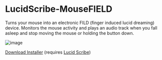 LucidScribe-MouseFIELD
======================

Turns your mouse into an electronic FILD (finger induced lucid dreaming) device. Monitors the mouse activity and plays an audio track when you fall asleep and stop moving the mouse or holding the button down.

![image](https://user-images.githubusercontent.com/1631870/166130728-d6b1f399-26c0-49fc-a43a-46253e11b4da.png)

<a href="http://lucidcode.com/category/software/Lucid-Scribe-Plugins/Mouse-FIELD/">Download Installer</a> (requires <a href="http://lucidcode.com/LucidScribe/">Lucid Scribe</a>)
